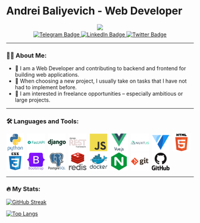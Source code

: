 # Andrei Baliyevich - Web Developer

<div id="header" align="center">
  <img src="https://i.giphy.com/media/jdPMeyv9rn0hZHh8n9/giphy.webp" width="100"/>
  <div id="badges">
    <a href="https://t.me/andreibaliyevich">
      <img src="https://img.shields.io/badge/Telegram-blue?style=for-the-badge&logo=telegram&logoColor=white" alt="Telegram Badge"/>
    </a>
    <a href="https://www.linkedin.com/in/andreibaliyevich/">
      <img src="https://img.shields.io/badge/LinkedIn-blue?style=for-the-badge&logo=linkedin&logoColor=white" alt="LinkedIn Badge"/>
    </a>
    <a href="https://twitter.com/ABaliyevich">
      <img src="https://img.shields.io/badge/Twitter-blue?style=for-the-badge&logo=twitter&logoColor=white" alt="Twitter Badge"/>
    </a>
  </div>
</div>

---
### :man_technologist: About Me:

- :telescope: I am a Web Developer and contributing to backend and frontend for building web applications.
- :eyes: When choosing a new project, I usually take on tasks that I have not had to implement before.
- :seedling: I am interested in freelance opportunities – especially ambitious or large projects.

---
### :hammer_and_wrench: Languages and Tools:
<div>
  <img src="https://github.com/devicons/devicon/blob/master/icons/python/python-original-wordmark.svg" title="Python" alt="Python" width="48" height="48" />&nbsp;
  <img src="https://github.com/devicons/devicon/blob/master/icons/fastapi/fastapi-original-wordmark.svg" title="FastAPI" alt="FastAPI" width="48" height="48" />&nbsp;
  <img src="https://github.com/devicons/devicon/blob/master/icons/django/django-plain-wordmark.svg" title="Django" alt="Django" width="48" height="48" />&nbsp;
  <img src="https://github.com/devicons/devicon/blob/master/icons/djangorest/djangorest-original-wordmark.svg" title="Django REST" alt="Django REST" width="48" height="48" />&nbsp;
  <img src="https://github.com/devicons/devicon/blob/master/icons/javascript/javascript-original.svg" title="JavaScript" alt="JavaScript" width="48" height="48" />&nbsp;
  <img src="https://github.com/devicons/devicon/blob/master/icons/vuejs/vuejs-original-wordmark.svg" title="Vue.js" alt="Vue.js" width="48" height="48" />&nbsp;
  <img src="https://github.com/devicons/devicon/blob/master/icons/nuxtjs/nuxtjs-original-wordmark.svg" title="Nuxt.js" alt="Nuxt.js" width="48" height="48" />&nbsp;
  <img src="https://github.com/devicons/devicon/blob/master/icons/vuetify/vuetify-original.svg" title="Vuetify" alt="Vuetify" width="48" height="48" />&nbsp;
  <img src="https://github.com/devicons/devicon/blob/master/icons/html5/html5-original-wordmark.svg" title="HTML5" alt="HTML5" width="48" height="48" />&nbsp;
  <img src="https://github.com/devicons/devicon/blob/master/icons/css3/css3-original-wordmark.svg" title="CSS3" alt="CSS3" width="48" height="48" />&nbsp;
  <img src="https://github.com/devicons/devicon/blob/master/icons/bootstrap/bootstrap-original-wordmark.svg" title="Bootstrap" alt="Bootstrap" width="48" height="48" />&nbsp;
  <img src="https://github.com/devicons/devicon/blob/master/icons/postgresql/postgresql-original-wordmark.svg" title="PostgreSQL" alt="PostgreSQL" width="48" height="48" />&nbsp;
  <img src="https://github.com/devicons/devicon/blob/master/icons/redis/redis-original-wordmark.svg" title="Redis" alt="Redis" width="48" height="48" />&nbsp;
  <img src="https://github.com/devicons/devicon/blob/master/icons/docker/docker-original-wordmark.svg" title="Docker" alt="Docker" width="48" height="48" />&nbsp;
  <img src="https://github.com/devicons/devicon/blob/master/icons/nginx/nginx-original.svg" title="NGINX" alt="NGINX" width="48" height="48" />&nbsp;
  <img src="https://github.com/devicons/devicon/blob/master/icons/git/git-original-wordmark.svg" title="git" alt="git" width="48" height="48" />&nbsp;
  <img src="https://github.com/devicons/devicon/blob/master/icons/github/github-original-wordmark.svg" title="GitHub" alt="GitHub" width="48" height="48" />&nbsp;
</div>

---
### :fire: My Stats:
[![GitHub Streak](http://github-readme-streak-stats.herokuapp.com?user=andreibaliyevich)](https://git.io/streak-stats)

[![Top Langs](https://github-readme-stats-git-masterrstaa-rickstaa.vercel.app/api/top-langs/?username=andreibaliyevich&layout=compact&theme=default)](https://github.com/anuraghazra/github-readme-stats)
